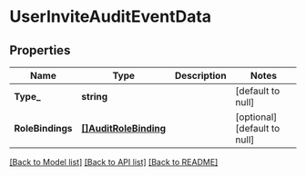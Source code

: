 # UserInviteAuditEventData

## Properties
Name | Type | Description | Notes
------------ | ------------- | ------------- | -------------
**Type_** | **string** |  | [default to null]
**RoleBindings** | [**[]AuditRoleBinding**](AuditRoleBinding.md) |  | [optional] [default to null]

[[Back to Model list]](../README.md#documentation-for-models) [[Back to API list]](../README.md#documentation-for-api-endpoints) [[Back to README]](../README.md)

